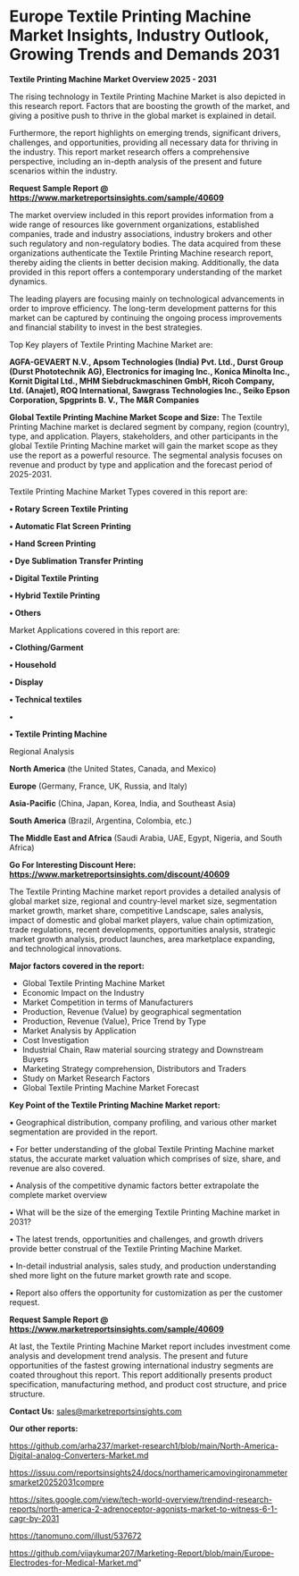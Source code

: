 # Europe Textile Printing Machine Market Insights, Industry Outlook, Growing Trends and Demands 2031

<Strong> Textile Printing Machine Market Overview 2025 - 2031</strong>

The rising technology in Textile Printing Machine Market is also depicted in this research report. Factors that are boosting the growth of the market, and giving a positive push to thrive in the global market is explained in detail.

Furthermore, the report highlights on emerging trends, significant drivers, challenges, and opportunities, providing all necessary data for thriving in the industry. This report market research offers a comprehensive perspective, including an in-depth analysis of the present and future scenarios within the industry.

<strong>Request Sample Report @ <a href=https://www.marketreportsinsights.com/sample/40609>https://www.marketreportsinsights.com/sample/40609</a></strong>

The market overview included in this report provides information from a wide range of resources like government organizations, established companies, trade and industry associations, industry brokers and other such regulatory and non-regulatory bodies. The data acquired from these organizations authenticate the Textile Printing Machine research report, thereby aiding the clients in better decision making. Additionally, the data provided in this report offers a contemporary understanding of the market dynamics.

The leading players are focusing mainly on technological advancements in order to improve efficiency. The long-term development patterns for this market can be captured by continuing the ongoing process improvements and financial stability to invest in the best strategies.

Top Key players of Textile Printing Machine Market are:

<strong>AGFA-GEVAERT N.V., Apsom Technologies (India) Pvt. Ltd., Durst Group (Durst Phototechnik AG), Electronics for imaging Inc., Konica Minolta Inc., Kornit Digital Ltd., MHM Siebdruckmaschinen GmbH, Ricoh Company, Ltd. (Anajet), ROQ International, Sawgrass Technologies Inc., Seiko Epson Corporation, Spgprints B. V., The M&R Companies</strong>

<strong><b>Global Textile Printing Machine Market Scope and Size:</b></strong>
The Textile Printing Machine market is declared segment by company, region (country), type, and application. Players, stakeholders, and other participants in the global Textile Printing Machine market will gain the market scope as they use the report as a powerful resource. The segmental analysis focuses on revenue and product by type and application and the forecast period of 2025-2031.

Textile Printing Machine Market Types covered in this report are:

<strong>•  Rotary Screen Textile Printing

•  Automatic Flat Screen Printing

•  Hand Screen Printing

•  Dye Sublimation Transfer Printing

•  Digital Textile Printing

•  Hybrid Textile Printing

•  Others</strong>

Market Applications covered in this report are:

<strong>•  Clothing/Garment

•  Household

•  Display

•  Technical textiles

•  

•  Textile Printing Machine</strong> 

Regional Analysis

<strong>North America</strong> (the United States, Canada, and Mexico)

<strong>Europe</strong> (Germany, France, UK, Russia, and Italy)

<strong>Asia-Pacific</strong> (China, Japan, Korea, India, and Southeast Asia)

<strong>South America</strong> (Brazil, Argentina, Colombia, etc.)

<strong>The Middle East and Africa</strong> (Saudi Arabia, UAE, Egypt, Nigeria, and South Africa)

<strong>Go For Interesting Discount Here: <a href=https://www.marketreportsinsights.com/discount/40609>https://www.marketreportsinsights.com/discount/40609</a></strong>

The Textile Printing Machine market report provides a detailed analysis of global market size, regional and country-level market size, segmentation market growth, market share, competitive Landscape, sales analysis, impact of domestic and global market players, value chain optimization, trade regulations, recent developments, opportunities analysis, strategic market growth analysis, product launches, area marketplace expanding, and technological innovations.

<strong><b>Major factors covered in the report:</b></strong>
<ul>
  <li>Global Textile Printing Machine Market </li>
  <li>Economic Impact on the Industry</li>
  <li>Market Competition in terms of Manufacturers</li>
  <li>Production, Revenue (Value) by geographical segmentation</li>
  <li>Production, Revenue (Value), Price Trend by Type</li>
  <li>Market Analysis by Application</li>
  <li>Cost Investigation</li>
  <li>Industrial Chain, Raw material sourcing strategy and Downstream Buyers</li>
  <li>Marketing Strategy comprehension, Distributors and Traders</li>
  <li>Study on Market Research Factors</li>
  <li>Global Textile Printing Machine Market Forecast</li>
</ul>

<strong><b>Key Point of the Textile Printing Machine Market report:</b></strong>

• Geographical distribution, company profiling, and various other market segmentation are provided in the report.

• For better understanding of the global Textile Printing Machine market status, the accurate market valuation which comprises of size, share, and revenue are also covered.

• Analysis of the competitive dynamic factors better extrapolate the complete market overview

• What will be the size of the emerging Textile Printing Machine market in 2031?

• The latest trends, opportunities and challenges, and growth drivers provide better construal of the Textile Printing Machine Market.

• In-detail industrial analysis, sales study, and production understanding shed more light on the future market growth rate and scope.

• Report also offers the opportunity for customization as per the customer request.

<strong>Request Sample Report @ <a href=https://www.marketreportsinsights.com/sample/40609>https://www.marketreportsinsights.com/sample/40609</a></strong>

At last, the Textile Printing Machine Market report includes investment come analysis and development trend analysis. The present and future opportunities of the fastest growing international industry segments are coated throughout this report. This report additionally presents product specification, manufacturing method, and product cost structure, and price structure.

<strong>Contact Us:</strong>
sales@marketreportsinsights.com

<strong>Our other reports:</strong>

<a href=https://github.com/arha237/market-research1/blob/main/North-America-Digital-analog-Converters-Market.md>https://github.com/arha237/market-research1/blob/main/North-America-Digital-analog-Converters-Market.md</a>

<a href=https://issuu.com/reportsinsights24/docs/northamericamovingironammetersmarket20252031compre>https://issuu.com/reportsinsights24/docs/northamericamovingironammetersmarket20252031compre</a>

<a href=https://sites.google.com/view/tech-world-overview/trendind-research-reports/north-america-2-adrenoceptor-agonists-market-to-witness-6-1-cagr-by-2031>https://sites.google.com/view/tech-world-overview/trendind-research-reports/north-america-2-adrenoceptor-agonists-market-to-witness-6-1-cagr-by-2031</a>

<a href=https://tanomuno.com/illust/537672>https://tanomuno.com/illust/537672</a>

<a href=https://github.com/vijaykumar207/Marketing-Report/blob/main/Europe-Electrodes-for-Medical-Market.md>https://github.com/vijaykumar207/Marketing-Report/blob/main/Europe-Electrodes-for-Medical-Market.md</a>"
